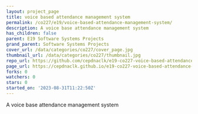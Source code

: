 ```yaml
---
layout: project_page
title: voice based attendance management system
permalink: /co227/e19/voice-based-attendance-management-system/
description: A voice base attendance management system
has_children: false
parent: E19 Software Systems Projects
grand_parent: Software Systems Projects
cover_url: /data/categories/co227/cover_page.jpg
thumbnail_url: /data/categories/co227/thumbnail.jpg
repo_url: https://github.com/cepdnaclk/e19-co227-voice-based-attendance-management-system
page_url: https://cepdnaclk.github.io/e19-co227-voice-based-attendance-management-system
forks: 0
watchers: 0
stars: 0
started_on: '2023-08-31T11:22:50Z'
---
```


A voice base attendance management system
